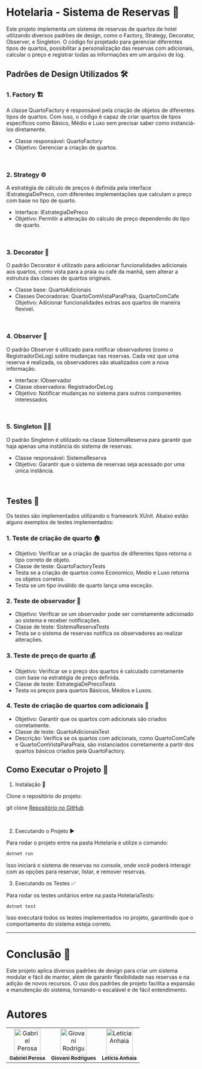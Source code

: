 # Hotelaria - Sistema de Reservas 🏨
Este projeto implementa um sistema de reservas de quartos de hotel utilizando diversos padrões de design, como o Factory, Strategy, Decorator, Observer, e Singleton. O código foi projetado para gerenciar diferentes tipos de quartos, possibilitar a personalização das reservas com adicionais, calcular o preço e registrar todas as informações em um arquivo de log.

## Padrões de Design Utilizados 🛠️
### 1. Factory 🏗️
A classe QuartoFactory é responsável pela criação de objetos de diferentes tipos de quartos. Com isso, o código é capaz de criar quartos de tipos específicos como Básico, Médio e Luxo sem precisar saber como instanciá-los diretamente.

- Classe responsável: QuartoFactory
- Objetivo: Gerenciar a criação de quartos.
<br>

### 2. Strategy ⚙️
A estratégia de cálculo de preços é definida pela interface IEstrategiaDePreco, com diferentes implementações que calculam o preço com base no tipo de quarto.

- Interface: IEstrategiaDePreco
- Objetivo: Permitir a alteração do cálculo de preço dependendo do tipo de quarto.
<br>

### 3. Decorator 🎨
O padrão Decorator é utilizado para adicionar funcionalidades adicionais aos quartos, como vista para a praia ou café da manhã, sem alterar a estrutura das classes de quartos originais.

- Classe base: QuartoAdicionais
- Classes Decoradoras: QuartoComVistaParaPraia, QuartoComCafe
Objetivo: Adicionar funcionalidades extras aos quartos de maneira flexível.
<br>

### 4. Observer 👀
O padrão Observer é utilizado para notificar observadores (como o RegistradorDeLog) sobre mudanças nas reservas. Cada vez que uma reserva é realizada, os observadores são atualizados com a nova informação.

- Interface: IObservador
- Classe observadora: RegistradorDeLog
- Objetivo: Notificar mudanças no sistema para outros componentes interessados.
<br>

### 5. Singleton 🧑‍💻 
O padrão Singleton é utilizado na classe SistemaReserva para garantir que haja apenas uma instância do sistema de reservas.

- Classe responsável: SistemaReserva
- Objetivo: Garantir que o sistema de reservas seja acessado por uma única instância.
<br>

## Testes 🧪
Os testes são implementados utilizando o framework XUnit. Abaixo estão alguns exemplos de testes implementados:

### 1. Teste de criação de quarto 🏠
- Objetivo: Verificar se a criação de quartos de diferentes tipos retorna o tipo correto de objeto.
- Classe de teste: QuartoFactoryTests
- Testa se a criação de quartos como Economico, Medio e Luxo retorna os objetos corretos.
- Testa se um tipo inválido de quarto lança uma exceção.

### 2. Teste de observador 📝
- Objetivo: Verificar se um observador pode ser corretamente adicionado ao sistema e receber notificações.
- Classe de teste: SistemaReservaTests
- Testa se o sistema de reservas notifica os observadores ao realizar alterações.

### 3. Teste de preço de quarto 💰
- Objetivo: Verificar se o preço dos quartos é calculado corretamente com base na estratégia de preço definida.
- Classe de teste: EstrategiaDePrecoTests
- Testa os preços para quartos Básicos, Médios e Luxos.


### 4. Teste de criação de quartos com adicionais 🏨
- Objetivo: Garantir que os quartos com adicionais são criados corretamente.
- Classe de teste: QuartoAdicionaisTest
- Descrição: Verifica se os quartos com adicionais, como QuartoComCafe e QuartoComVistaParaPraia, são instanciados corretamente a partir dos quartos básicos criados pela QuartoFactory.


## Como Executar o Projeto 🚀
1. Instalação 🔧

Clone o repositório do projeto:

git clone [Repositório no GitHub](https://github.com/GabrielPerosa/DesignPattern.git)

<br>


2. Executando o Projeto ▶️

Para rodar o projeto entre na pasta Hotelaria e utilize o comando:

```bash
dotnet run
```
Isso iniciará o sistema de reservas no console, onde você poderá interagir com as opções para reservar, listar, e remover reservas.

3. Executando os Testes ✅

Para rodar os testes unitários entre na pasta HotelariaTests:

```bash
dotnet test 
```
Isso executará todos os testes implementados no projeto, garantindo que o comportamento do sistema esteja correto.

------------------

# Conclusão 🎯

Este projeto aplica diversos padrões de design para criar um sistema modular e fácil de manter, além de garantir flexibilidade nas reservas e na adição de novos recursos. O uso dos padrões de projeto facilita a expansão e manutenção do sistema, tornando-o escalável e de fácil entendimento.




# Autores
<div align="center">
<table>
  <tr>
   <td align="center">
      <a href="https://github.com/GabrielPerosa">
        <img src="https://avatars.githubusercontent.com/u/159202121?v=4" width="70px;" alt="Gabriel Perosa"/><br>
        <sub>
          <b>Gabriel Perosa</b>
        </sub>
      </a>
    </td>
    <td align="center">
      <a href="https://github.com/Giovani-RodriguesS">
        <img src="https://avatars.githubusercontent.com/u/121878338?v=4" width="70px;" alt="Giovani Rodrigues"/><br>
        <sub>
          <b>Giovani Rodrigues</b>
        </sub>
      </a>
    </td>
    <td align="center">
      <a href="https://github.com/Anhaia09">
        <img src="https://avatars.githubusercontent.com/u/159202049?v=4" width="70px;" alt="Letícia Anhaia"/><br>
        <sub>
          <b>Letícia Anhaia</b>
        </sub>
      </a>
    </td>
    
  </tr>
</table>
</div>


